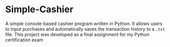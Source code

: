 # Simple-Cashier
A simple console-based cashier program written in Python. It allows users to input purchases and automatically saves the transaction history to a `.txt` file. This project was developed as a final assignment for my Python certification exam

